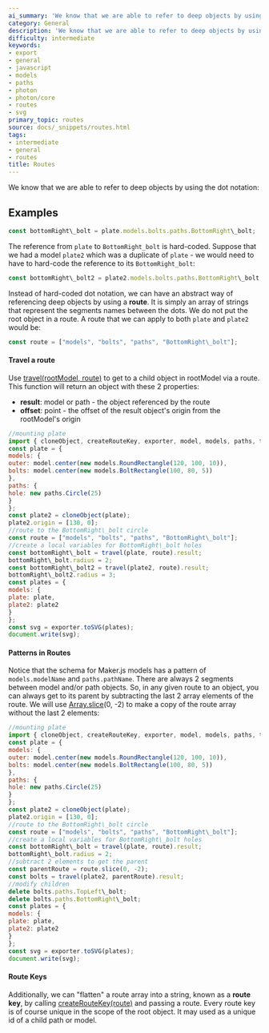 ```yaml
---
ai_summary: 'We know that we are able to refer to deep objects by using the dot notation:'
category: General
description: 'We know that we are able to refer to deep objects by using the dot notation:'
difficulty: intermediate
keywords:
- export
- general
- javascript
- models
- paths
- photon
- photon/core
- routes
- svg
primary_topic: routes
source: docs/_snippets/routes.html
tags:
- intermediate
- general
- routes
title: Routes
---
```

We know that we are able to refer to deep objects by using the dot notation:


## Examples

```javascript
const bottomRight\_bolt = plate.models.bolts.paths.BottomRight\_bolt;
```

The reference from `plate` to `BottomRight_bolt` is hard-coded. Suppose that we had a
model `plate2` which was a duplicate of `plate` - we would need to have to hard-code
the reference to its `BottomRight_bolt`:

```javascript
const bottomRight\_bolt2 = plate2.models.bolts.paths.BottomRight\_bolt;
```

Instead of hard-coded dot notation, we can have an abstract way of referencing deep objects by using a **route**.
It is simply an array of strings that represent the segments names between the dots. We do not put the root object in a route.
A route that we can apply to both `plate` and `plate2` would be:

```javascript
const route = ["models", "bolts", "paths", "BottomRight\_bolt"];
```

#### Travel a route

Use [travel(rootModel, route)](/docs/api/index.md#travel) to get to a child object in rootModel via a route.
This function will return an object with these 2 properties:

* **result**: model or path - the object referenced by the route
* **offset**: point - the offset of the result object's origin from the rootModel's origin

```javascript
//mounting plate
import { cloneObject, createRouteKey, exporter, model, models, paths, travel } from 'photon/core';
const plate = {
models: {
outer: model.center(new models.RoundRectangle(120, 100, 10)),
bolts: model.center(new models.BoltRectangle(100, 80, 5))
},
paths: {
hole: new paths.Circle(25)
}
};
const plate2 = cloneObject(plate);
plate2.origin = [130, 0];
//route to the BottomRight\_bolt circle
const route = ["models", "bolts", "paths", "BottomRight\_bolt"];
//create a local variables for BottomRight\_bolt holes
const bottomRight\_bolt = travel(plate, route).result;
bottomRight\_bolt.radius = 2;
const bottomRight\_bolt2 = travel(plate2, route).result;
bottomRight\_bolt2.radius = 3;
const plates = {
models: {
plate: plate,
plate2: plate2
}
};
const svg = exporter.toSVG(plates);
document.write(svg);
```

#### Patterns in Routes

Notice that the schema for Maker.js models has a pattern of `models.modelName` and `paths.pathName`.
There are always 2 segments between model and/or path objects. So, in any given route to an object, you can always get to its parent
by subtracting the last 2 array elements of the route. We will use [Array.slice](https://developer.mozilla.org/en-US/docs/Web/JavaScript/Reference/Global_Objects/Array/slice)(0, -2)
to make a copy of the route array without the last 2 elements:

```javascript
//mounting plate
import { cloneObject, createRouteKey, exporter, model, models, paths, travel } from 'photon/core';
const plate = {
models: {
outer: model.center(new models.RoundRectangle(120, 100, 10)),
bolts: model.center(new models.BoltRectangle(100, 80, 5))
},
paths: {
hole: new paths.Circle(25)
}
};
const plate2 = cloneObject(plate);
plate2.origin = [130, 0];
//route to the BottomRight\_bolt circle
const route = ["models", "bolts", "paths", "BottomRight\_bolt"];
//create a local variables for BottomRight\_bolt holes
const bottomRight\_bolt = travel(plate, route).result;
bottomRight\_bolt.radius = 2;
//subtract 2 elements to get the parent
const parentRoute = route.slice(0, -2);
const bolts = travel(plate2, parentRoute).result;
//modify children
delete bolts.paths.TopLeft\_bolt;
delete bolts.paths.BottomRight\_bolt;
const plates = {
models: {
plate: plate,
plate2: plate2
}
};
const svg = exporter.toSVG(plates);
document.write(svg);
```

#### Route Keys

Additionally, we can "flatten" a route array into a string, known as a **route key**, by calling
[createRouteKey(route)](/docs/api/index.md#createroutekey) and passing a route.
Every route key is of course unique in the scope of the root object.
It may used as a unique id of a child path or model.
